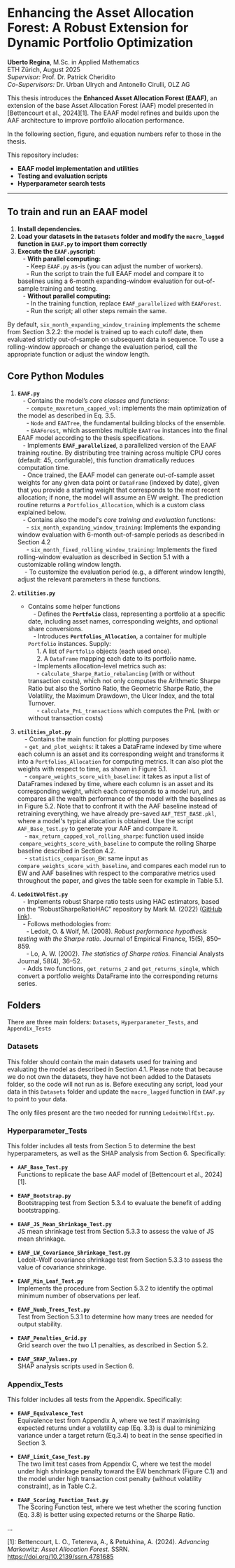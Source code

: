 # Enhancing the Asset Allocation Forest: A Robust Extension for Dynamic Portfolio Optimization
**Uberto Regina**, M.Sc. in Applied Mathematics  <br>
ETH Zürich, August 2025  <br>
*Supervisor:* Prof. Dr. Patrick Cheridito <br>
*Co-Supervisors:* Dr. Urban Ulrych and Antonello Cirulli, OLZ AG

This thesis introduces the **Enhanced Asset Allocation Forest (EAAF)**, an extension of the base Asset Allocation Forest (AAF) model presented in [Bettencourt et al., 2024][1]. The EAAF model refines and builds upon the AAF architecture to improve portfolio allocation performance.

In the following section, figure, and equation numbers refer to those in the thesis.

This repository includes:

- **EAAF model implementation and utilities**
- **Testing and evaluation scripts**
- **Hyperparameter search tests**

---

## To train and run an EAAF model

1. **Install dependencies.**  <be>
2. **Load your datasets in the `Datasets` folder and modify the `macro_lagged` function in `EAAF.py` to import them correctly**
2. **Execute the `EAAF.py`script:** <br>
   - **With parallel computing:**  <br>
     - Keep `EAAF.py` as-is (you can adjust the number of workers).  <br>
     - Run the script to train the full EAAF model and compare it to baselines using a 6-month expanding-window evaluation for out-of-sample training and testing. <br>
   - **Without parallel computing:**  <br>
     - In the training function, replace `EAAF_parallelized` with `EAAForest`. <br>
     - Run the script; all other steps remain the same. <br>

By default, `six_month_expanding_window_training` implements the scheme from Section 3.2.2: the model is trained up to each cutoff date, then evaluated strictly out-of-sample on subsequent data in sequence. To use a rolling-window approach or change the evaluation period, call the appropriate function or adjust the window length.

## Core Python Modules

1. **`EAAF.py`** <br>
   - Contains the model’s *core classes and functions*: <br>
     - `compute_maxreturn_capped_vol`: implements the main optimization of the model as described in Eq. 3.5. <br>
     - `Node` and `EAATree`, the fundamental building blocks of the ensemble. <br>
     - `EAAForest`, which assembles multiple `EAATree` instances into the final EAAF model according to the thesis specifications. <br>
   - Implements **`EAAF_parallelized`**, a parallelized version of the EAAF training routine. By distributing tree training across multiple CPU cores (default: 45, configurable), this function dramatically reduces computation time. <br>
   - Once trained, the EAAF model can generate out-of-sample asset weights for any given data point or `DataFrame` (indexed by date), given that you provide a starting weight that corresponds to the most recent allocation; if none, the model will assume an EW weight. The prediction routine returns a `Portfolios_Allocation`, which is a custom class explained below. <br>
   - Contains also the model's *core training and evaluation* functions: <br>
     - `six_month_expanding_window_training`: Implements the expanding window evaluation with 6-month out-of-sample periods as described in Section 4.2 <br>
     - `six_month_fixed_rolling_window_training`: Implements the fixed rolling-window evaluation as described in Section 5.1 with a customizable rolling window length. <br>
     - To customize the evaluation period (e.g., a different window length), adjust the relevant parameters in these functions.

2. **`utilities.py`** <br>
   - Contains some helper functions <br>
   - Defines the **`Portfolio`** class, representing a portfolio at a specific date, including asset names, corresponding weights, and optional share conversions. <br>
   - Introduces **`Portfolios_Allocation`**, a container for multiple `Portfolio` instances. Supply: <br>
     1. A list of `Portfolio` objects (each used once). <br>
     2. A `DataFrame` mapping each date to its portfolio name. <br>
   - Implements allocation-level metrics such as: <br>
     - `calculate_Sharpe_Ratio_rebalancing` (with or without transaction costs), which not only computes the Arithmetic Sharpe Ratio but also the Sortino Ratio, the Geometric Sharpe Ratio, the Volatility, the Maximum Drawdown, the Ulcer Index, and the total Turnover. <br>
     - `calculate_PnL_transactions` which computes the PnL (with or without transaction costs)

3. **`utilities_plot.py`** <br>
    - Contains the main function for plotting purposes <br>
    - `get_and_plot_weights`: it takes a DataFrame indexed by time where each column is an asset and its corresponding weight and transforms it into a `Portfolios_Allocation` for computing metrics. It can also plot the weights with respect to time, as shown in Figure 5.1. <br>
    - `compare_weights_score_with_baseline`: it takes as input a list of DataFrames indexed by time, where each column is an asset and its corresponding weight, which each corresponds to a model run, and compares all the wealth performance of the model with the baselines as in Figure 5.2. Note that to confront it with the AAF baseline instead of retraining everything, we have already pre-saved `AAF_TEST_BASE.pkl`, where a model's typical allocation is obtained. Use the script `AAF_Base_test.py` to generate your AAF and compare it. <br>
    - `max_return_capped_vol_rolling_sharpe`: function used inside  `compare_weights_score_with_baseline` to compute the rolling Sharpe baseline described in Section 4.2. <br>
    - `statistics_comparison_EW`: same input as `compare_weights_score_with_baseline`, and compares each model run to EW and AAF baselines with respect to the comparative metrics used throughout the paper, and gives the table seen for example in Table 5.1.

4. **`LedoitWolfEst.py`** <br>
   - Implements robust Sharpe ratio tests using HAC estimators, based on the “RobustSharpeRatioHAC” repository by Mark M. (2022) ([GitHub link](https://github.com/majkee15/RobustSharpeRatioHAC)).  <br>
   - Follows methodologies from:  <br>
     - Ledoit, O. & Wolf, M. (2008). _Robust performance hypothesis testing with the Sharpe ratio._ Journal of Empirical Finance, 15(5), 850–859.  <br>
     - Lo, A. W. (2002). _The statistics of Sharpe ratios._ Financial Analysts Journal, 58(4), 36–52.  <br>
   - Adds two functions, `get_returns_2` and `get_returns_single`, which convert a portfolio weights DataFrame into the corresponding returns series.  

## Folders

There are three main folders: `Datasets`, `Hyperparameter_Tests`, and `Appendix_Tests`

### Datasets

This folder should contain the main datasets used for training and evaluating the model as described in Section 4.1. Please note that because we do not own the datasets, they have not been added to the Datasets folder, so the code will not run as is. Before executing any script, load your data in this `Datasets` folder and update the `macro_lagged` function in `EAAF.py` to point to your data. <br>

The only files present are the two needed for running `LedoitWolfEst.py`.

### Hyperparameter_Tests

This folder includes all tests from Section 5 to determine the best hyperparameters, as well as the SHAP analysis from Section 6. Specifically:

- **`AAF_Base_Test.py`** <br>
 Functions to replicate the base AAF model of [Bettencourt et al., 2024][1].

- **`EAAF_Bootstrap.py`**  <br>
 Bootstrapping test from Section 5.3.4 to evaluate the benefit of adding bootstrapping.

- **`EAAF_JS_Mean_Shrinkage_Test.py`**  <br>
 JS mean shrinkage test from Section 5.3.3 to assess the value of JS mean shrinkage.

- **`EAAF_LW_Covariance_Shrinkage_Test.py`**  <br>
 Ledoit–Wolf covariance shrinkage test from Section 5.3.3 to assess the value of covariance shrinkage.

- **`EAAF_Min_Leaf_Test.py`** <br>
 Implements the procedure from Section 5.3.2 to identify the optimal minimum number of observations per leaf.
 
- **`EAAF_Numb_Trees_Test.py`**  <br>
 Test from Section 5.3.1 to determine how many trees are needed for output stability.

- **`EAAF_Penalties_Grid.py`**  <br>
 Grid search over the two L1 penalties, as described in Section 5.2.

- **`EAAF_SHAP_Values.py`**  <br>
 SHAP analysis scripts used in Section 6.

### Appendix_Tests

This folder includes all tests from the Appendix. Specifically:

- **`EAAF_Equivalence_Test`** <br>
 Equivalence test from Appendix A, where we test if maximising expected returns under a volatility cap (Eq. 3.3) is dual to minimizing variance under a target return (Eq.3.4) to beat in the sense specified in Section 3.

 - **`EAAF_Limit_Case_Test.py`** <br>
 The two limit test cases from Appendix C, where we test the model under high shrinkage penalty toward the EW benchmark (Figure C.1) and the model under high transaction cost penalty (without volatility constraint), as in Table C.2.

 - **`EAAF_Scoring_Function_Test.py`** <br>
 The Scoring Function test, where we test whether the scoring function (Eq. 3.8) is better using expected returns or the Sharpe Ratio.

...


[1]: Bettencourt, L. O., Tetereva, A., & Petukhina, A. (2024). _Advancing Markowitz: Asset Allocation Forest_. SSRN. https://doi.org/10.2139/ssrn.4781685

